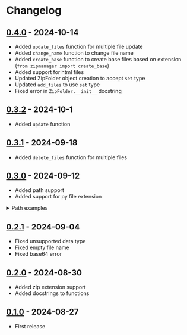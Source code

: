 # Changelog

## [0.4.0](https://pypi.org/project/zipmanager/0.4.0/) - 2024-10-14

- Added `update_files` function for multiple file update
- Added `change_name` function to change file name
- Added `create_base` function to create base files based on extension (`from zipmanager import create_base`)
- Added support for html files
- Updated ZipFolder object creation to accept `set` type
- Updated `add_files` to use `set` type
- Fixed error in `ZipFolder.__init__` docstring

## [0.3.2](https://pypi.org/project/zipmanager/0.3.2/) - 2024-10-1

- Added `update` function


## [0.3.1](https://pypi.org/project/zipmanager/0.3.1/) - 2024-09-18

- Added `delete_files` function for multiple files

## [0.3.0](https://pypi.org/project/zipmanager/0.3.0/) - 2024-09-12

- Added path support
- Added support for py file extension
<details>
<summary>Path examples</summary>

```python
from zipmanager import ZipFolder

ZipFolder('./relative_path/file.zip')
# or
ZipFolder('C:/absolute_path/file.zip')

ZipFolder({'name': './relative_path/file'})
# or
ZipFolder({'name': 'C:/absolute_path/file'})
```
</details>

## [0.2.1](https://pypi.org/project/zipmanager/0.2.1/) - 2024-09-04

- Fixed unsupported data type
- Fixed empty file name
- Fixed base64 error


## [0.2.0](https://pypi.org/project/zipmanager/0.2.0/) - 2024-08-30

- Added zip extension support
- Added docstrings to functions

## [0.1.0](https://pypi.org/project/zipmanager/0.1.0/) - 2024-08-27

- First release